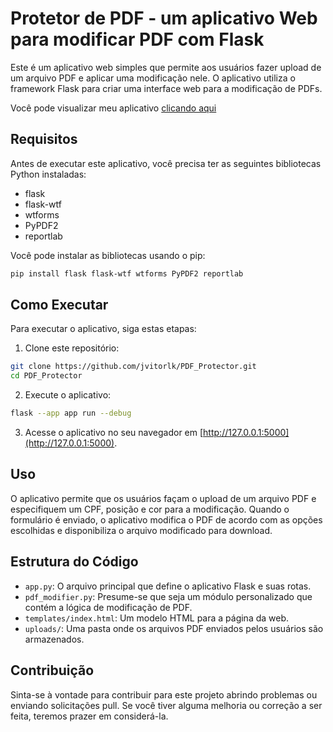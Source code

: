 # Protetor de PDF -  um aplicativo Web para modificar PDF com Flask

Este é um aplicativo web simples que permite aos usuários fazer upload de um arquivo PDF e aplicar uma modificação nele. O aplicativo utiliza o framework Flask para criar uma interface web para a modificação de PDFs.

Você pode visualizar meu aplicativo [clicando aqui](https://pdf-protector-40nn.onrender.com/)

## Requisitos

Antes de executar este aplicativo, você precisa ter as seguintes bibliotecas Python instaladas:
- flask
- flask-wtf
- wtforms
- PyPDF2
- reportlab

Você pode instalar as bibliotecas usando o pip:
```bash
pip install flask flask-wtf wtforms PyPDF2 reportlab
```

## Como Executar
Para executar o aplicativo, siga estas etapas:

1. Clone este repositório:

```bash
git clone https://github.com/jvitorlk/PDF_Protector.git
cd PDF_Protector
```

2. Execute o aplicativo:
```bash
flask --app app run --debug
```

3. Acesse o aplicativo no seu navegador em [http://127.0.0.1:5000](http://127.0.0.1:5000).

## Uso
O aplicativo permite que os usuários façam o upload de um arquivo PDF e especifiquem um CPF, posição e cor para a modificação. Quando o formulário é enviado, o aplicativo modifica o PDF de acordo com as opções escolhidas e disponibiliza o arquivo modificado para download.

## Estrutura do Código
- `app.py`: O arquivo principal que define o aplicativo Flask e suas rotas.
- `pdf_modifier.py`: Presume-se que seja um módulo personalizado que contém a lógica de modificação de PDF.
- `templates/index.html`: Um modelo HTML para a página da web.
- `uploads/`: Uma pasta onde os arquivos PDF enviados pelos usuários são armazenados.

## Contribuição

Sinta-se à vontade para contribuir para este projeto abrindo problemas ou enviando solicitações pull. Se você tiver alguma melhoria ou correção a ser feita, teremos prazer em considerá-la.
